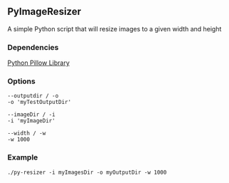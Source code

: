 ## PyImageResizer
A simple Python script that will resize images to a given width and height

### Dependencies
[Python Pillow Library](https://pillow.readthedocs.io/en/latest/)

### Options
``` 
--outputdir / -o
-o 'myTestOutputDir'
``` 

``` 
--imageDir / -i
-i 'myImageDir'
``` 

``` 
--width / -w
-w 1000
``` 

### Example
````
./py-resizer -i myImagesDir -o myOutputDir -w 1000
````


